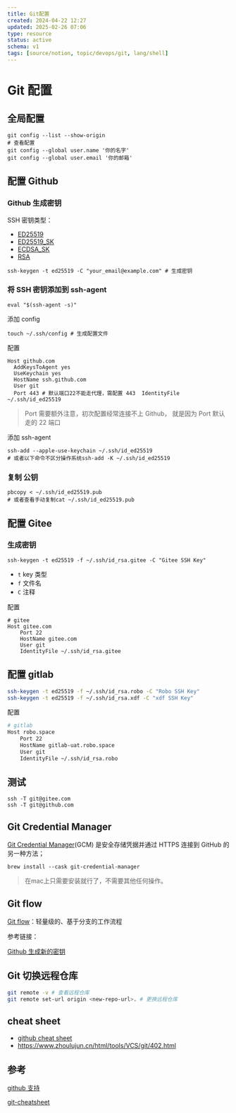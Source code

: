 ```yaml
---
title: Git配置
created: 2024-04-22 12:27
updated: 2025-02-26 07:06
type: resource
status: active
schema: v1
tags: [source/notion, topic/devops/git, lang/shell]
---
```


# Git 配置

## 全局配置

```shell
git config --list --show-origin 
# 查看配置
git config --global user.name '你的名字'
git config --global user.email '你的邮箱'
```

## 配置 Github

### Github 生成密钥

SSH 密钥类型：

- [ED25519](https://docs.gitlab.com/ee/user/ssh.html#ed25519-ssh-keys)
- [ED25519_SK](https://docs.gitlab.com/ee/user/ssh.html#ed25519_sk-ssh-keys)
- [ECDSA_SK](https://docs.gitlab.com/ee/user/ssh.html#ecdsa_sk-ssh-keys)
- [RSA](https://docs.gitlab.com/ee/user/ssh.html#rsa-ssh-keys)

```shell
ssh-keygen -t ed25519 -C "your_email@example.com" # 生成密钥
```

### 将 SSH 密钥添加到 ssh-agent

```shell
eval "$(ssh-agent -s)"
```

添加 config

```shell
touch ~/.ssh/config # 生成配置文件
```

配置

```shell
Host github.com
  AddKeysToAgent yes
  UseKeychain yes
  HostName ssh.github.com
  User git
  Port 443 # 默认端口22不能走代理，需配置 443  IdentityFile ~/.ssh/id_ed25519
```

> Port 需要额外注意，初次配置经常连接不上 Github， 就是因为 Port 默认走的 22 端口

添加 ssh-agent

```shell
ssh-add --apple-use-keychain ~/.ssh/id_ed25519
# 或者以下命令不区分操作系统ssh-add -K ~/.ssh/id_ed25519
```

### 复制 公钥

```shell
pbcopy < ~/.ssh/id_ed25519.pub
# 或者查看手动复制cat ~/.ssh/id_ed25519.pub
```

## 配置 Gitee

### 生成密钥

```shell
ssh-keygen -t ed25519 -f ~/.ssh/id_rsa.gitee -C "Gitee SSH Key"
```

- `t` key 类型
- `f` 文件名
- `C` 注释

配置

```
# gitee
Host gitee.com
    Port 22
    HostName gitee.com
    User git
    IdentityFile ~/.ssh/id_rsa.gitee
```

## 配置 gitlab

```bash
ssh-keygen -t ed25519 -f ~/.ssh/id_rsa.robo -C "Robo SSH Key"
ssh-keygen -t ed25519 -f ~/.ssh/id_rsa.xdf -C "xdf SSH Key"
```

配置

```bash
# gitlab
Host robo.space
    Port 22
    HostName gitlab-uat.robo.space
    User git
    IdentityFile ~/.ssh/id_rsa.robo
```

## 测试

```shell
ssh -T git@gitee.com
ssh -T git@github.com
```

## Git Credential Manager

[Git Credential Manager](https://github.com/git-ecosystem/git-credential-manager)(GCM) 是安全存储凭据并通过 HTTPS 连接到 GitHub 的另一种方法；

```
brew install --cask git-credential-manager
```

> 在mac上只需要安装就行了，不需要其他任何操作。

## Git flow

[Git flow](https://docs.github.com/en/get-started/using-github/github-flow)：轻量级的、基于分支的工作流程

参考链接：

[Github 生成新的密钥](https://docs.github.com/zh/authentication/connecting-to-github-with-ssh/generating-a-new-ssh-key-and-adding-it-to-the-ssh-agent)

## Git 切换远程仓库

```bash
git remote -v # 查看远程仓库
git remote set-url origin <new-repo-url>. # 更换远程仓库
```

## cheat sheet

- [github cheat sheet](https://github.github.com/training-kit/downloads/zh_CN/github-git-cheat-sheet/)
- https://www.zhoulujun.cn/html/tools/VCS/git/402.html

## 参考

[github 支持](https://support.github.com/)

[git-cheatsheet](https://gist.github.com/eashish93/3eca6a90fef1ea6e586b7ec211ff72a5?ref=dailydev) 